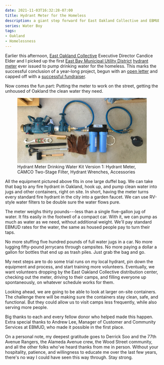 ```yaml
---
date: 2021-11-03T16:32:28-07:00
title: Hydrant Meter for the Homeless
description: a giant step forward for East Oakland Collective and EBMUD
series: Water Boy
tags:
- Oakland
- Homelessness
---
```


Earlier this afternoon, [East Oakland Collective](https://www.eastoaklandcollective.com/) Executive Director Candice Elder and I picked up the first [East Bay Municipal Utility District](https://www.ebmud.com) [hydrant meter](https://www.ebmud.com/customers/start-or-stop-service/hydrant-meters/) ever issued to pump drinking water for the homeless.  This marks the successful conclusion of a year-long project, begun with an [open letter](https://writing.kemitchell.com/2020/11/27/EBMUD-for-All.html) and capped off with a [successful fundraiser](https://writing.kemitchell.com/2021/08/15/Hydrant-Meter-Fundraiser.html).

Now comes the fun part: Putting the meter to work on the street, getting the unhoused of Oakland the clean water they need.

<figure>
  <a target="_blank" href="/images/meter-kit-v1-full.jpg"><img src="/images/meter-kit-v1.jpg" alt="Meter Kit Version 1"></a>
  <figcaption>Hydrant Meter Drinking Water Kit Version 1: Hydrant Meter, CAMCO Two-Stage Filter, Hydrant Wrenches, Accessories</figcaption>
</figure>

All the equipment pictured above fits in one large duffel bag.  We can take that bag to any fire hydrant in Oakland, hook up, and pump clean water into jugs and other containers, right on site.  In short, having the meter turns every standard fire hydrant in the city into a garden faucet.  We can use RV-style water filters to be double sure the water flows pure.

The meter weighs thirty pounds---less than a single five-gallon jug of water.  It fits easily in the footwell of a compact car.  With it, we can pump as much as water as we need, without additional weight.  We'll pay standard EBMUD rates for the water, the same as housed people pay to turn their taps.

No more stuffing five hundred pounds of full water jugs in a car.  No more lugging fifty-pound jerrycans through campsites.  No more paying a dollar a gallon for bottles that end up as trash piles.  Just grab the bag and go.

My next steps are to do some trial runs on my local hydrant, pin down the equipment and process, and start training more volunteers.  Eventually, we want volunteers dropping by the East Oakland Collective distribution center, checking out the meter, driving to their camps, and filling everyone up spontaneously, on whatever schedule works for them.

Looking ahead, we are going to be able to look at larger on-site containers.  The challenge there will be making sure the containers stay clean, safe, and functional.  But they could allow us to visit camps less frequently, while also serving more people.

Big thanks to each and every fellow donor who helped made this happen.  Extra special thanks to Andrew Lee, Manager of Customer and Community Services at EBMUD, who made it possible in the first place.

On a personal note, my deepest gratitude goes to Derrick Soo and the 77th Avenue Rangers, the Alameda Avenue crew, the Wood Street community, and all the other folks who've heard thanks from me in person.  Without your hospitality, patience, and willingness to educate me over the last few years, there's no way I could have seen this way through.  Stay strong.
